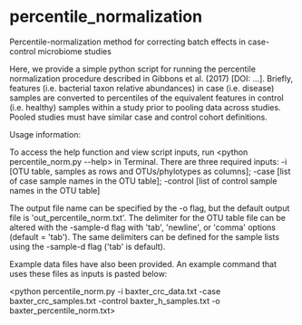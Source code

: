# percentile_normalization
Percentile-normalization method for correcting batch effects in case-control microbiome studies

Here, we provide a simple python script for running the percentile normalization procedure described in Gibbons et al. (2017) [DOI: ...]. Briefly, features (i.e. bacterial taxon relative abundances) in case (i.e. disease) samples are converted to percentiles of the equivalent features in control (i.e. healthy) samples within a study prior to pooling data across studies. Pooled studies must have similar case and control cohort definitions.

Usage information:

To access the help function and view script inputs, run <python percentile_norm.py --help> in Terminal. There are three required inputs: -i [OTU table, samples as rows and OTUs/phylotypes as columns]; -case [list of case sample names in the OTU table]; -control [list of control sample names in the OTU table]

The output file name can be specified by the -o flag, but the default output file is 'out_percentile_norm.txt'. The delimiter for the OTU table file can be altered with the -sample-d flag with 'tab', 'newline', or 'comma' options (default = 'tab'). The same delimiters can be defined for the sample lists using the -sample-d flag ('tab' is default).

Example data files have also been provided. An example command that uses these files as inputs is pasted below:

<python percentile_norm.py -i baxter_crc_data.txt -case baxter_crc_samples.txt -control baxter_h_samples.txt -o baxter_percentile_norm.txt>

